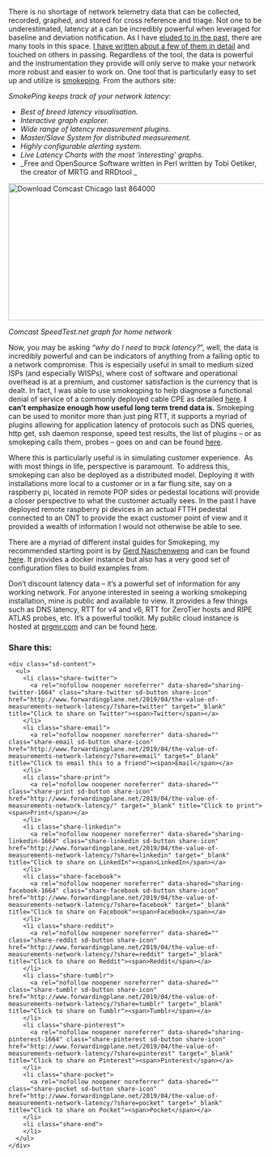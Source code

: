 There is no shortage of network telemetry data that can be collected, recorded, graphed, and stored for cross reference and triage. Not one to be underestimated, latency at a can be incredibly powerful when leveraged for baseline and deviation notification. As I have [eluded to in the past,](https://www.forwardingplane.net/2018/02/strategy-series-view-outside-network/) there are many tools in this space. [I have written about a few of them in detail](https://netbeez.net/blog/how-to-leverage-latency-testing-and-long-term-trend-collection/) and touched on others in passing. Regardless of the tool, the data is powerful and the instrumentation they provide will only serve to make your network more robust and easier to work on. One tool that is particularly easy to set up and utilize is [smokeping](https://oss.oetiker.ch/smokeping/). From the authors site:

 _SmokePing keeps track of your network latency:_

  * _Best of breed latency visualisation._
  * _Interactive graph explorer._
  * _Wide range of latency measurement plugins._
  * _Master/Slave System for distributed measurement._
  * _Highly configurable alerting system._
  * _Live Latency Charts with the most &#8216;interesting&#8217; graphs._
  * _Free and OpenSource Software written in Perl written by Tobi Oetiker, the creator of MRTG and RRDtool _

<img title="download_Comcast_Chicago_last_864000.png" src="https://www.forwardingplane.net/wp-content/uploads/2019/04/download_Comcast_Chicago_last_864000.png" alt="Download Comcast Chicago last 864000" width="599" height="271" border="0" /> 

_Comcast SpeedTest.net graph for home network_

Now, you may be asking _“why do I need to track latency?_”, well, the data is incredibly powerful and can be indicators of anything from a failing optic to a network compromise. This is especially useful in small to medium sized ISPs (and especially WISPs), where cost of software and operational overhead is at a premium, and customer satisfaction is the currency that is dealt. In fact, I was able to use smokeqping to help diagnose a functional denial of service of a commonly deployed cable CPE as detailed [here](https://forums.businesshelp.comcast.com/t5/IPV6/Reproducible-denial-of-service-of-Netgear-CPE-running-native/m-p/31597#M787). **I can’t emphasize enough how useful long term trend data is.** Smokeping can be used to monitor more than just ping RTT, it supports a myriad of plugins allowing for application latency of protocols such as DNS queries, http get, ssh daemon response, speed test results, the list of plugins &#8211; or as smokeping calls them, probes &#8211; goes on and can be found [here](https://oss.oetiker.ch/smokeping/probe/index.en.html).

Where this is particularly useful is in simulating customer experience.  As with most things in life, perspective is paramount. To address this, smokeping can also be deployed as a distributed model. Deploying it with installations more local to a customer or in a far flung site, say on a raspberry pi, located in remote POP sides or pedestal locations will provide a closer perspective to what the customer actually sees. In the past I have deployed remote raspberry pi devices in an actual FTTH pedestal connected to an ONT to provide the exact customer point of view and it provided a wealth of information I would not otherwise be able to see.

There are a myriad of different instal guides for Smokeping, my recommended starting point is by [Gerd Naschenweng](https://github.com/magicdude4eva) and can be found [here](https://github.com/magicdude4eva/docker-smokeping). It provides a docker instance but also has a very good set of configuration files to build examples from.

Don’t discount latency data &#8211; it’s a powerful set of information for any working network. For anyone interested in seeing a working smokeping installation, mine is public and available to view. It provides a few things such as DNS latency, RTT for v4 and v6, RTT for ZeroTier hosts and RIPE ATLAS probes, etc. It’s a powerful toolkit. My public cloud instance is hosted at [prgmr.com](http://www.prgmr.com) and can be found [here](https://watcher.forwardingplane.net/smokeping/smokeping.cgi).

<div class="sharedaddy sd-sharing-enabled">
  <div class="robots-nocontent sd-block sd-social sd-social-icon-text sd-sharing">
    <h3 class="sd-title">
      Share this:
    </h3>
    
    <div class="sd-content">
      <ul>
        <li class="share-twitter">
          <a rel="nofollow noopener noreferrer" data-shared="sharing-twitter-1664" class="share-twitter sd-button share-icon" href="http://www.forwardingplane.net/2019/04/the-value-of-measurements-network-latency/?share=twitter" target="_blank" title="Click to share on Twitter"><span>Twitter</span></a>
        </li>
        <li class="share-email">
          <a rel="nofollow noopener noreferrer" data-shared="" class="share-email sd-button share-icon" href="http://www.forwardingplane.net/2019/04/the-value-of-measurements-network-latency/?share=email" target="_blank" title="Click to email this to a friend"><span>Email</span></a>
        </li>
        <li class="share-print">
          <a rel="nofollow noopener noreferrer" data-shared="" class="share-print sd-button share-icon" href="http://www.forwardingplane.net/2019/04/the-value-of-measurements-network-latency/" target="_blank" title="Click to print"><span>Print</span></a>
        </li>
        <li class="share-linkedin">
          <a rel="nofollow noopener noreferrer" data-shared="sharing-linkedin-1664" class="share-linkedin sd-button share-icon" href="http://www.forwardingplane.net/2019/04/the-value-of-measurements-network-latency/?share=linkedin" target="_blank" title="Click to share on LinkedIn"><span>LinkedIn</span></a>
        </li>
        <li class="share-facebook">
          <a rel="nofollow noopener noreferrer" data-shared="sharing-facebook-1664" class="share-facebook sd-button share-icon" href="http://www.forwardingplane.net/2019/04/the-value-of-measurements-network-latency/?share=facebook" target="_blank" title="Click to share on Facebook"><span>Facebook</span></a>
        </li>
        <li class="share-reddit">
          <a rel="nofollow noopener noreferrer" data-shared="" class="share-reddit sd-button share-icon" href="http://www.forwardingplane.net/2019/04/the-value-of-measurements-network-latency/?share=reddit" target="_blank" title="Click to share on Reddit"><span>Reddit</span></a>
        </li>
        <li class="share-tumblr">
          <a rel="nofollow noopener noreferrer" data-shared="" class="share-tumblr sd-button share-icon" href="http://www.forwardingplane.net/2019/04/the-value-of-measurements-network-latency/?share=tumblr" target="_blank" title="Click to share on Tumblr"><span>Tumblr</span></a>
        </li>
        <li class="share-pinterest">
          <a rel="nofollow noopener noreferrer" data-shared="sharing-pinterest-1664" class="share-pinterest sd-button share-icon" href="http://www.forwardingplane.net/2019/04/the-value-of-measurements-network-latency/?share=pinterest" target="_blank" title="Click to share on Pinterest"><span>Pinterest</span></a>
        </li>
        <li class="share-pocket">
          <a rel="nofollow noopener noreferrer" data-shared="" class="share-pocket sd-button share-icon" href="http://www.forwardingplane.net/2019/04/the-value-of-measurements-network-latency/?share=pocket" target="_blank" title="Click to share on Pocket"><span>Pocket</span></a>
        </li>
        <li class="share-end">
        </li>
      </ul>
    </div>
  </div>
</div>
